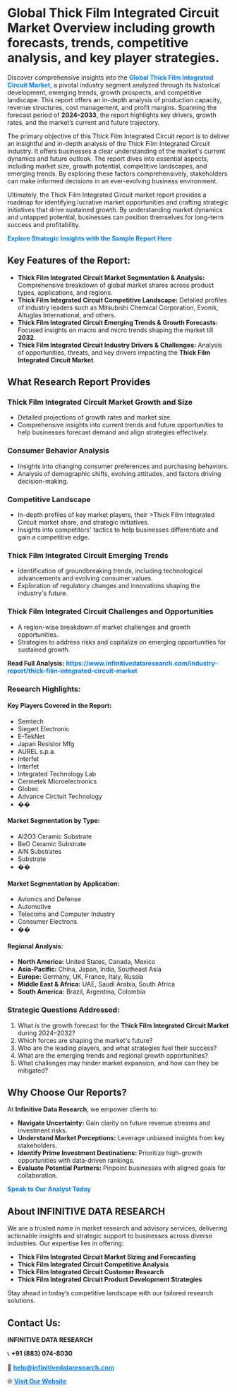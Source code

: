 <h1>Global Thick Film Integrated Circuit Market Overview including growth forecasts, trends, competitive analysis, and key player strategies.</h1>
<p>
Discover comprehensive insights into the 
<a href="https://www.infinitivedataresearch.com/industry-report/thick-film-integrated-circuit-market" rel="dofollow" style="color: #007BFF; text-decoration: none;"><strong>Global Thick Film Integrated Circuit Market</strong></a>, a pivotal industry segment analyzed through its historical development, emerging trends, growth prospects, and competitive landscape. This report offers an in-depth analysis of production capacity, revenue structures, cost management, and profit margins. Spanning the forecast period of <strong>2024–2033</strong>, the report highlights key drivers, growth rates, and the market’s current and future trajectory.
</p>
<p>
The primary objective of this Thick Film Integrated Circuit report is to deliver an insightful and in-depth analysis of the Thick Film Integrated Circuit industry. It offers businesses a clear understanding of the market's current dynamics and future outlook. The report dives into essential aspects, including market size, growth potential, competitive landscapes, and emerging trends. By exploring these factors comprehensively, stakeholders can make informed decisions in an ever-evolving business environment.
</p>
<p>
Ultimately, the Thick Film Integrated Circuit market report provides a roadmap for identifying lucrative market opportunities and crafting strategic initiatives that drive sustained growth. By understanding market dynamics and untapped potential, businesses can position themselves for long-term success and profitability.
</p>
<p>
<a href="https://www.infinitivedataresearch.com/request-sample/reportId=105009" style="color: #007BFF; text-decoration: none;"><strong>Explore Strategic Insights with the Sample Report Here</strong></a>
</p>

<h2>Key Features of the Report:</h2>
<ul>
<li><strong>Thick Film Integrated Circuit Market Segmentation & Analysis:</strong> Comprehensive breakdown of global market shares across product types, applications, and regions.</li>
<li><strong>Thick Film Integrated Circuit Competitive Landscape:</strong> Detailed profiles of industry leaders such as Mitsubishi Chemical Corporation, Evonik, Altuglas International, and others.</li>
<li><strong>Thick Film Integrated Circuit Emerging Trends & Growth Forecasts:</strong> Focused insights on macro and micro trends shaping the market till <strong>2032</strong>.</li>
<li><strong>Thick Film Integrated Circuit Industry Drivers & Challenges:</strong> Analysis of opportunities, threats, and key drivers impacting the <strong>Thick Film Integrated Circuit Market</strong>.</li>
</ul>

<h2>What Research Report Provides</h2>
<h3>Thick Film Integrated Circuit Market Growth and Size</h3>
<ul>
<li>Detailed projections of growth rates and market size.</li>
<li>Comprehensive insights into current trends and future opportunities to help businesses forecast demand and align strategies effectively.</li>
</ul>

<h3>Consumer Behavior Analysis</h3>
<ul>
<li>Insights into changing consumer preferences and purchasing behaviors.</li>
<li>Analysis of demographic shifts, evolving attitudes, and factors driving decision-making.</li>
</ul>

<h3>Competitive Landscape</h3>
<ul>
<li>In-depth profiles of key market players, their >Thick Film Integrated Circuit market share, and strategic initiatives.</li>
<li>Insights into competitors' tactics to help businesses differentiate and gain a competitive edge.</li>
</ul>

<h3>Thick Film Integrated Circuit Emerging Trends</h3>
<ul>
<li>Identification of groundbreaking trends, including technological advancements and evolving consumer values.</li>
<li>Exploration of regulatory changes and innovations shaping the industry's future.</li>
</ul>

<h3>Thick Film Integrated Circuit Challenges and Opportunities</h3>
<ul>
<li>A region-wise breakdown of market challenges and growth opportunities.</li>
<li>Strategies to address risks and capitalize on emerging opportunities for sustained growth.</li>
</ul>
<p><strong>Read Full Analysis:</strong> <a href="https://www.infinitivedataresearch.com/industry-report/thick-film-integrated-circuit-market" rel="dofollow" style="color: #007BFF; text-decoration: none;"><strong>https://www.infinitivedataresearch.com/industry-report/thick-film-integrated-circuit-market</strong></a></p>
<h3>Research Highlights:</h3>
<h4>Key Players Covered in the Report:</h4>
<ul><li>Semtech</li><li>Siegert Electronic</li><li>E-TekNet</li><li>Japan Resistor Mfg</li><li>AUREL s.p.a.</li><li>Interfet</li><li>Interfet</li><li>Integrated Technology Lab</li><li>Cermetek Microelectronics</li><li>Globec</li><li>Advance Circtuit Technology</li><li>��</li></ul>
<h4>Market Segmentation by Type:</h4>
<ul><li>Al2O3 Ceramic Substrate</li><li>BeO Ceramic Substrate</li><li>AIN Substrates</li><li>Substrate</li><li>��</li></ul>
<h4>Market Segmentation by Application:</h4>
<ul><li>Avionics and Defense</li><li>Automotive</li><li>Telecoms and Computer Industry</li><li>Consumer Electrons</li><li>��</li></ul>

<h4>Regional Analysis:</h4>
<ul>
<li><strong>North America:</strong> United States, Canada, Mexico</li>
<li><strong>Asia-Pacific:</strong> China, Japan, India, Southeast Asia</li>
<li><strong>Europe:</strong> Germany, UK, France, Italy, Russia</li>
<li><strong>Middle East & Africa:</strong> UAE, Saudi Arabia, South Africa</li>
<li><strong>South America:</strong> Brazil, Argentina, Colombia</li>
</ul>

<h3>Strategic Questions Addressed:</h3>
<ol>
<li>What is the growth forecast for the <strong>Thick Film Integrated Circuit Market</strong> during 2024–2032?</li>
<li>Which forces are shaping the market's future?</li>
<li>Who are the leading players, and what strategies fuel their success?</li>
<li>What are the emerging trends and regional growth opportunities?</li>
<li>What challenges may hinder market expansion, and how can they be mitigated?</li>
</ol>

<h2>Why Choose Our Reports?</h2>
<p>At <strong>Infinitive Data Research</strong>, we empower clients to:</p>
<ul>
<li><strong>Navigate Uncertainty:</strong> Gain clarity on future revenue streams and investment risks.</li>
<li><strong>Understand Market Perceptions:</strong> Leverage unbiased insights from key stakeholders.</li>
<li><strong>Identify Prime Investment Destinations:</strong> Prioritize high-growth opportunities with data-driven rankings.</li>
<li><strong>Evaluate Potential Partners:</strong> Pinpoint businesses with aligned goals for collaboration.</li>
</ul>
<p><a href="https://www.infinitivedataresearch.com/industry-report/thick-film-integrated-circuit-market" rel="dofollow" style="color: #007BFF; text-decoration: none;"><strong>Speak to Our Analyst Today</strong></a></p>

<h2>About INFINITIVE DATA RESEARCH</h2>
<p>We are a trusted name in market research and advisory services, delivering actionable insights and strategic support to businesses across diverse industries. Our expertise lies in offering:</p>
<ul>
<li><strong>Thick Film Integrated Circuit Market Sizing and Forecasting</strong></li>
<li><strong>Thick Film Integrated Circuit Competitive Analysis</strong></li>
<li><strong>Thick Film Integrated Circuit Customer Research</strong></li>
<li><strong>Thick Film Integrated Circuit Product Development Strategies</strong></li>
</ul>
<p>Stay ahead in today’s competitive landscape with our tailored research solutions.</p>

<h2>Contact Us:</h2>
<p><strong>INFINITIVE DATA RESEARCH</strong></p>
<p>📞 <strong>+91 (883) 074-8030</strong></p>
<p>📧 <strong><a href="mailto:help@infinitivedataresearch.com" style="color: #007BFF;">help@infinitivedataresearch.com</a></strong></p>
<p>🌐 <strong><a href="https://www.infinitivedataresearch.com" rel="dofollow" style="color: #007BFF;">Visit Our Website</a></strong></p>